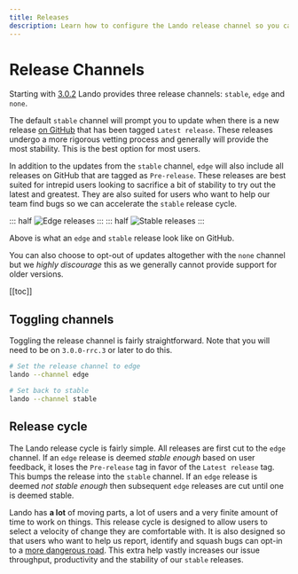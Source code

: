 ```yaml
---
title: Releases
description: Learn how to configure the Lando release channel so you can get a velocity of changes that matches your needs.
---
```


# Release Channels

Starting with [3.0.2](https://docs.lando.dev/help/2020-changelog.html) Lando provides three release channels: `stable`, `edge` and `none`.

The default `stable` channel will prompt you to update when there is a new release [on GitHub](https://github.com/lando/lando/releases) that has been tagged `Latest release`. These releases undergo a more rigorous vetting process and generally will provide the most stability. This is the best option for most users.

In addition to the updates from the `stable` channel, `edge` will also include all releases on GitHub that are tagged as `Pre-release`. These releases are best suited for intrepid users looking to sacrifice a bit of stability to try out the latest and greatest. They are also suited for users who want to help our team find bugs so we can accelerate the `stable` release cycle.

::: half
![Edge releases](/images/edgerelease.png)
:::
::: half
![Stable releases](/images/stablerelease.png)
:::

Above is what an `edge` and `stable` release look like on GitHub.

You can also choose to opt-out of updates altogether with the `none` channel but we _highly discourage_ this as we generally cannot provide support for older versions.

[[toc]]

## Toggling channels

Toggling the release channel is fairly straightforward. Note that you will need to be on `3.0.0-rrc.3` or later to do this.

```bash
# Set the release channel to edge
lando --channel edge

# Set back to stable
lando --channel stable
```

## Release cycle

The Lando release cycle is fairly simple. All releases are first cut to the `edge` channel. If an `edge` release is deemed _stable enough_ based on user feedback, it loses the `Pre-release` tag in favor of the `Latest release` tag. This bumps the release into the `stable` channel. If an `edge` release is deemed _not stable enough_ then subsequent `edge` releases are cut until one is deemed stable.

Lando has **a lot** of moving parts, a lot of users and a very finite amount of time to work on things. This release cycle is designed to allow users to select a velocity of change they are comfortable with. It is also designed so that users who want to help us report, identify and squash bugs can opt-in to a [more dangerous road](https://www.youtube.com/watch?v=YH4Xr6GIp4U&feature=youtu.be&t=101). This extra help vastly increases our issue throughput, productivity and the stability of our `stable` releases.

